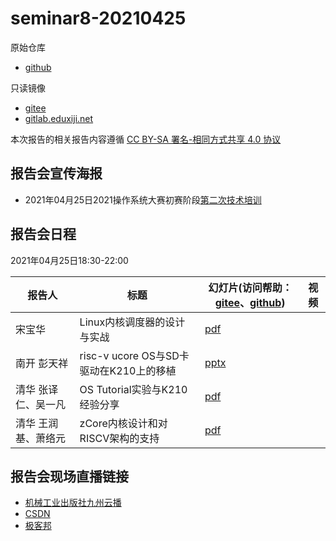 # seminar8-20210425

原始仓库
 * [github](https://github.com/oscomp/seminar8-20210425/blob/main/README.md)

只读镜像
 * [gitee](https://gitee.com/oscomp/seminar8-20210425)
 * [gitlab.eduxiji.net](https://gitlab.eduxiji.net/oscomp/seminar8-20210425)

本次报告的相关报告内容遵循 [CC BY-SA 署名-相同方式共享 4.0 协议](https://creativecommons.org/licenses/by-sa/4.0/deed.zh)

## 报告会宣传海报

 * 2021年04月25日2021操作系统大赛初赛阶段[第二次技术培训](https://mp.weixin.qq.com/s/Yj0pomQzt0NxMnXSenxvgg)

## 报告会日程

2021年04月25日18:30-22:00

| 报告人 | 标题                              | 幻灯片(访问帮助：[gitee](https://gitee.com/oscomp/seminar0-20201226/blob/main/20210110-tencent-help.pdf)、[github](https://github.com/oscomp/seminar0-20201226/blob/main/20210110-tencent-help.pdf)) | 视频 |
| ------ | --------------------------------- | ------------------------------------------------------------ | ---- |
| 宋宝华 | Linux内核调度器的设计与实战 | [pdf](https://lexiangla.com/teams/k100041/docs/8b93a55ea76b11eb9ba40262ec5d3780?company_from=79350bd4d06911ea91f05254002f1020) |      |
| 南开 彭天祥 | risc-v ucore OS与SD卡驱动在K210上的移植 | [pptx](https://lexiangla.com/teams/k100041/docs/78f6fbf2a76c11ebb281e689ed0524f4?company_from=79350bd4d06911ea91f05254002f1020) |      |
| 清华 张译仁、吴一凡 | OS Tutorial实验与K210经验分享 | [pdf](https://lexiangla.com/teams/k100041/docs/968ee3dca76c11eb8fbc6a25304e1480?company_from=79350bd4d06911ea91f05254002f1020) |      |
| 清华 王润基、萧络元 | zCore内核设计和对RISCV架构的支持 | [pdf](https://lexiangla.com/teams/k100041/docs/83c5a3e4a76c11eb85b4328b3c865d0c?company_from=79350bd4d06911ea91f05254002f1020) |      |

## 报告会现场直播链接
 * [机械工业出版社九州云播](http://live.eyunbo.cn/live/59915?uin=1729)
 * [CSDN](https://live.csdn.net/room/wl5875/7akBofMr)
 * [极客邦](https://live.infoq.cn/room/839)
